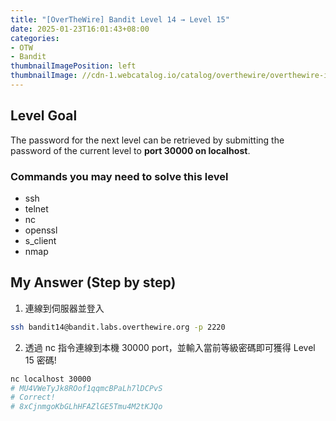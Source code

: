```yaml
---
title: "[OverTheWire] Bandit Level 14 → Level 15"
date: 2025-01-23T16:01:43+08:00
categories:
- OTW
- Bandit
thumbnailImagePosition: left
thumbnailImage: //cdn-1.webcatalog.io/catalog/overthewire/overthewire-icon-filled-256.png?v=1714775373043
---
```


<!--more-->

## Level Goal

The password for the next level can be retrieved by submitting the password of the current level to **port 30000 on localhost**.

### Commands you may need to solve this level

- ssh
- telnet
- nc
- openssl
- s_client
- nmap

## My Answer (Step by step)

1. 連線到伺服器並登入

```bash
ssh bandit14@bandit.labs.overthewire.org -p 2220
```

2. 透過 nc 指令連線到本機 30000 port，並輸入當前等級密碼即可獲得 Level 15 密碼!

```bash
nc localhost 30000
# MU4VWeTyJk8ROof1qqmcBPaLh7lDCPvS
# Correct!
# 8xCjnmgoKbGLhHFAZlGE5Tmu4M2tKJQo
```